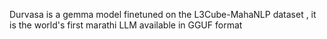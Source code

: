 Durvasa is a  gemma model finetuned on the  L3Cube-MahaNLP dataset , it is the world's first marathi LLM available in GGUF format 



